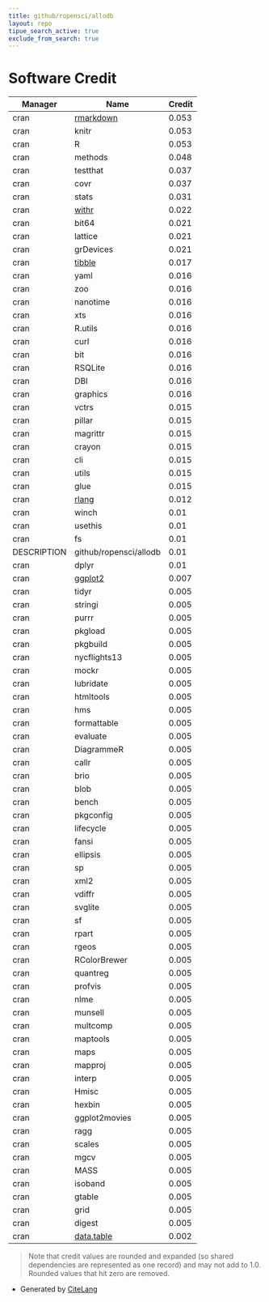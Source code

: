 ```yaml
---
title: github/ropensci/allodb
layout: repo
tipue_search_active: true
exclude_from_search: true
---
```

# Software Credit

|Manager|Name|Credit|
|-------|----|------|
|cran|[rmarkdown](https://github.com/rstudio/rmarkdown)|0.053|
|cran|knitr|0.053|
|cran|R|0.053|
|cran|methods|0.048|
|cran|testthat|0.037|
|cran|covr|0.037|
|cran|stats|0.031|
|cran|[withr](https://withr.r-lib.org)|0.022|
|cran|bit64|0.021|
|cran|lattice|0.021|
|cran|grDevices|0.021|
|cran|[tibble](https://tibble.tidyverse.org/)|0.017|
|cran|yaml|0.016|
|cran|zoo|0.016|
|cran|nanotime|0.016|
|cran|xts|0.016|
|cran|R.utils|0.016|
|cran|curl|0.016|
|cran|bit|0.016|
|cran|RSQLite|0.016|
|cran|DBI|0.016|
|cran|graphics|0.016|
|cran|vctrs|0.015|
|cran|pillar|0.015|
|cran|magrittr|0.015|
|cran|crayon|0.015|
|cran|cli|0.015|
|cran|utils|0.015|
|cran|glue|0.015|
|cran|[rlang](https://rlang.r-lib.org)|0.012|
|cran|winch|0.01|
|cran|usethis|0.01|
|cran|fs|0.01|
|DESCRIPTION|github/ropensci/allodb|0.01|
|cran|dplyr|0.01|
|cran|[ggplot2](https://ggplot2.tidyverse.org)|0.007|
|cran|tidyr|0.005|
|cran|stringi|0.005|
|cran|purrr|0.005|
|cran|pkgload|0.005|
|cran|pkgbuild|0.005|
|cran|nycflights13|0.005|
|cran|mockr|0.005|
|cran|lubridate|0.005|
|cran|htmltools|0.005|
|cran|hms|0.005|
|cran|formattable|0.005|
|cran|evaluate|0.005|
|cran|DiagrammeR|0.005|
|cran|callr|0.005|
|cran|brio|0.005|
|cran|blob|0.005|
|cran|bench|0.005|
|cran|pkgconfig|0.005|
|cran|lifecycle|0.005|
|cran|fansi|0.005|
|cran|ellipsis|0.005|
|cran|sp|0.005|
|cran|xml2|0.005|
|cran|vdiffr|0.005|
|cran|svglite|0.005|
|cran|sf|0.005|
|cran|rpart|0.005|
|cran|rgeos|0.005|
|cran|RColorBrewer|0.005|
|cran|quantreg|0.005|
|cran|profvis|0.005|
|cran|nlme|0.005|
|cran|munsell|0.005|
|cran|multcomp|0.005|
|cran|maptools|0.005|
|cran|maps|0.005|
|cran|mapproj|0.005|
|cran|interp|0.005|
|cran|Hmisc|0.005|
|cran|hexbin|0.005|
|cran|ggplot2movies|0.005|
|cran|ragg|0.005|
|cran|scales|0.005|
|cran|mgcv|0.005|
|cran|MASS|0.005|
|cran|isoband|0.005|
|cran|gtable|0.005|
|cran|grid|0.005|
|cran|digest|0.005|
|cran|[data.table](https://r-datatable.com)|0.002|


> Note that credit values are rounded and expanded (so shared dependencies are represented as one record) and may not add to 1.0. Rounded values that hit zero are removed.


- Generated by [CiteLang](https://github.com/vsoch/citelang)
